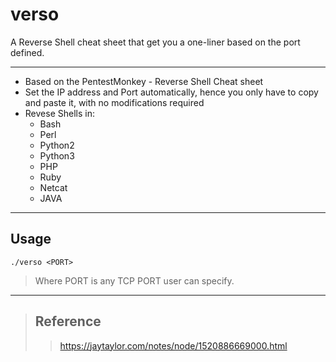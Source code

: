 # verso
A Reverse Shell cheat sheet that get you a one-liner based on the port defined.
* * * 
- Based on the PentestMonkey - Reverse Shell Cheat sheet
- Set the IP address and Port automatically, hence you only have to copy and paste it, with no modifications required 
- Revese Shells in:
  - Bash
  - Perl
  - Python2
  - Python3
  - PHP
  - Ruby
  - Netcat
  - JAVA
 * * * 
 Usage 
  -  
 >>
    ./verso <PORT>
>  Where PORT is any TCP PORT user can specify.
* * * 
> ## Reference 
>> https://jaytaylor.com/notes/node/1520886669000.html
  
